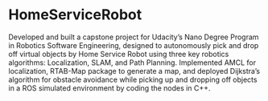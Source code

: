 # HomeServiceRobot
Developed and built a capstone project for Udacity’s Nano Degree Program in Robotics Software Engineering, designed to autonomously pick and drop off virtual objects by Home Service Robot using three key robotics algorithms: Localization, SLAM, and Path Planning. Implemented AMCL for localization, RTAB-Map package to generate a map, and deployed Dijkstra’s algorithm for obstacle avoidance while picking up and dropping off objects in a ROS simulated environment by coding the nodes in C++.
